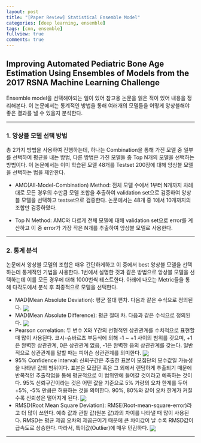 ```yaml
---
layout: post
title: "[Paper Review] Statistical Ensemble Model"
categories: [deep learning, ensemble]
tags: [cnn, ensemble]
fullview: true
comments: true
---
```



## Improving Automated Pediatric Bone Age Estimation Using Ensembles of Models from the 2017 RSNA Machine Learning Challenge

Ensemble model을 선택해야되는 일이 있어 참고용 논문을 읽은 적이 있어 내용을 정리해본다.
이 논문에서는 통계적인 방법을 통해 여러개의 모델들을 어떻게 앙상블해야 좋은 결과를 낼 수 있을지 분석한다.

---
### 1. 앙상블 모델 선택 방법
총 2가지 방법을 사용하여 진행하는데, 하나는 Combination을 통해 가진 모델 중 일부를 선택하여 평균을 내는 방법, 다른 방법은 가진 모델들 중 Top N개의 모델을 선택하는 방법이다. 이 논문에서는 이미 학습된 모델 48개를 Testset 200장에 대해 앙상블 모델을 선택하는 법을 제안한다.

- AMC(All-Model-Combination) Method: 전체 모델 수에서 1부터 N개까지 차례대로 모든 경우의 수만큼 모델 조합을 추출하여 validation set으로 검증하여 앙상블 모델을 선택하고 testset으로 검증한다. 논문에서는 48개 중 1에서 10개까지의 조합만 검증하였다.

- Top N Method: AMC와 다르게 전체 모델에 대해 validation set으로 error를 계산하고 이 중 error가 가장 작은 N개를 추출하여 앙상블 모델로 사용한다.

---
### 2. 통계 분석
논문에서 앙상블 모델의 조합은 매우 간단하게하고 이 중에서 best 앙상블 모델을 선택하는데 통계적인 기법을 사용한다. 1번에서 설명한 것과 같은 방법으로 앙상블 모델을 선택하는데 이를 모든 경우에 대해 1000번씩 테스트한다. 아래에 나오는 Metric들을 통해 다각도에서 분석 후 최종적으로 모델을 선택한다.

- MAD(Mean Absolute Deviation): 평균 절대 편차. 다음과 같은 수식으로 정의된다.  <img style="vertical-align:middle" src="http://latex.codecogs.com/png.latex?\dpi{100}\bg_white MAD = \frac{1}{n}\sum_{i=1}^n|x_i-m(x)|"/>   
- MAD(Mean Absolute Difference): 평균 절대 차. 다음과 같은 수식으로 정의된다.  <img style="vertical-align:middle" src="http://latex.codecogs.com/png.latex?\dpi{100}\bg_white MAD = \frac{1}{n^2}\sum_{i=1}^n\sum_{j=1}^n|x_i-y_i|"/>   
- Pearson correlation: 두 변수 X와 Y간의 선형적인 상관관계를 수치적으로 표현할 때 많이 사용된다. 코시-슈바르츠 부등식에 의해 -1 ~ +1 사이의 범위를 갖으며, +1은 완벽한 상관관계, 0은 상관관계 없음, -1은 완벽한 음의 상관관계를 갖는다. 일반적으로 상관관계를 말할 때는 피어슨 상관관계를 의미한다.  <img style="vertical-align:middle" src="http://latex.codecogs.com/png.latex?\dpi{100}\bg_white r_{XY} = \frac{\sum_i{n}(X_i-\bar{X})(Y_i-\bar{Y})}{\sqrt{\sum_i{n}{(X_i-\bar{X})}^2}\sqrt{\sum_i{n}{(Y_i-\bar{Y})}^2}}"/>   
- 95% Confidence interval: 신뢰구간은 추출한 표본이 모집단의 모수값일 가능성을 나타낸 값의 범위이다. 표본은 모집단 혹은 그 외에서 랜덤하게 추출되기 때문에 반복적인 추출작업을 통해 평균적으로 이 범위안에 들어갈 것이라고 예측하는 것이다. 95% 신뢰구간이라는 것은 어떤 값을 기준으로 5% 가량의 오차 한계를 두어 +5%, -5% 만큼은 허용하는 것을 의미한다. 90%, 80%와 같이 오차 한계가 커질 수록 신뢰성은 떨어지게 된다.  <img style="vertical-align:middle" src="http://latex.codecogs.com/png.latex?\dpi{100}\bg_white 95percent Confidence Interval = \bar{X}\pm1.96\times\frac{s}{\sqrt{n}}"/>   
- RMSD(Root Mean Square Deviation): RMSE(Root-mean-square-error)라고 더 많이 쓰인다. 예측 값과 관찰 값(원본 값)과의 차이를 나타낼 때 많이 사용된다. RMSD는 평균 제곱 오차의 제곱근이기 때문에 큰 차이값이 날 수록 RMSD값이 급속도로 상승한다. 따라서, 특이값(Outlier)에 매우 민감하다.  <img style="vertical-align:middle" src="http://latex.codecogs.com/png.latex?\dpi{100}\bg_white RMSD=\sqrt{\frac{\sum_i{N}{(\hat{x_i}-x_i)}^2}{N}}"/>  
---
